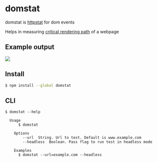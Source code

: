 # domstat

domstat is [httpstat](https://github.com/reorx/httpstat) for dom events

Helps in measuring [critical rendering path](https://web.dev/critical-rendering-path-measure-crp/) of a webpage

## Example output

![](https://i.ibb.co/rwX5KPP/Screenshot-2022-06-23-at-20-54-48.png)

## Install

```bash
$ npm install --global domstat
```


## CLI

```
$ domstat --help

  Usage
	  $ domstat

	Options
		--url  String. Url to test. Default is www.example.com
		--headless  Boolean. Pass flag to run test in headless mode

	Examples
	  $ domstat --url=example.com --headless

```
